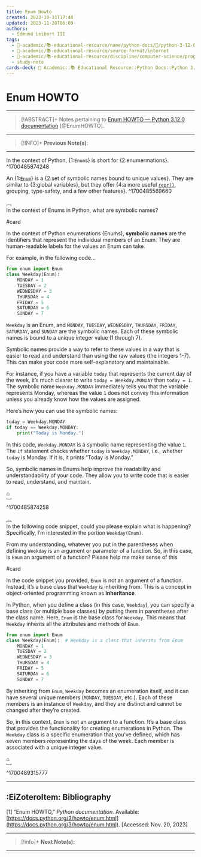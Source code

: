```yaml
---
title: Enum Howto
created: 2023-10-31T17:48
updated: 2023-11-20T06:09
authors:
  - Edmund Leibert III
tags:
  - 🔴-academic/📚-educational-resource/name/python-docs/🔖/python-3-12-0-documentation/python-howtos/enum-howto
  - 🔴-academic/📚-educational-resource/source-format/internet
  - 🔴-academic/📚-educational-resource/discipline/computer-science/programming-language/python
  - study-note
cards-deck: 🔴 Academic::📚 Educational Resource::Python Docs::Python 3.12.0 documentation::Python HOWTOs::Enum HOWTO
---
```


# Enum HOWTO

---

> [!ABSTRACT]+
> Notes pertaining to [Enum HOWTO — Python 3.12.0 documentation](https://docs.python.org/3.12/howto/enum.html) [@EnumHOWTO].

---


> [!INFO]+ 
> **Previous Note(s)**:
> 

---

In the context of Python, {1:`Enum`s} is short for {2:enumermations}.
^1700485874248

An {1:[`Enum`](https://docs.python.org/3.12/library/enum.html#enum.Enum "enum.Enum")} is a {2:set of symbolic names bound to unique values}. They are similar to {3:global variables}, but they offer {4:a more useful [`repr()`](https://docs.python.org/3.12/library/functions.html#repr "repr"), grouping, type-safety, and a few other features}.
^1700485569660

﹇<br>
In the context of Enums in Python, what are symbolic names?

#card 

In the context of Python enumerations (Enums), **symbolic names** are the identifiers that represent the individual members of an Enum. They are human-readable labels for the values an Enum can take.

For example, in the following code… 

```python
from enum import Enum
class Weekday(Enum):
    MONDAY = 1
    TUESDAY = 2
    WEDNESDAY = 3
    THURSDAY = 4
    FRIDAY = 5
    SATURDAY = 6
    SUNDAY = 7
```

`Weekday` is an Enum, and `MONDAY`, `TUESDAY`, `WEDNESDAY`, `THURSDAY`, `FRIDAY`, `SATURDAY`, and `SUNDAY` are the symbolic names. Each of these symbolic names is bound to a unique integer value (1 through 7).

Symbolic names provide a way to refer to these values in a way that is easier to read and understand than using the raw values (the integers 1-7). This can make your code more self-explanatory and maintainable.

For instance, if you have a variable `today` that represents the current day of the week, it’s much clearer to write `today = Weekday.MONDAY` than `today = 1`. The symbolic name `Weekday.MONDAY` immediately tells you that the variable represents Monday, whereas the value `1` does not convey this information unless you already know how the values are assigned.

Here’s how you can use the symbolic names:

```python
today = Weekday.MONDAY
if today == Weekday.MONDAY:
    print("Today is Monday.")
```

In this code, `Weekday.MONDAY` is a symbolic name representing the value `1`. The `if` statement checks whether `today` is `Weekday.MONDAY`, i.e., whether `today` is Monday. If it is, it prints “Today is Monday.”

So, symbolic names in Enums help improve the readability and understandability of your code. They allow you to write code that is easier to read, understand, and maintain.

⌂
<br>﹈<br>^1700485874258

﹇<br>
In the following code snippet, could you please explain what is happening? Specifically, I’m interested in the portion `Weekday(Enum)`.

From my understanding, whatever you put in the parentheses when defining `Weekday` is an argument or parameter of a function. So, in this case, is `Enum` an argument of a function? Please help me make sense of this

#card 

In the code snippet you provided, `Enum` is not an argument of a function. Instead, it’s a base class that `Weekday` is inheriting from. This is a concept in object-oriented programming known as **inheritance**.

In Python, when you define a class (in this case, `Weekday`), you can specify a base class (or multiple base classes) by putting them in parentheses after the class name. Here, `Enum` is the base class for `Weekday`. This means that `Weekday` inherits all the attributes and methods of `Enum`.

```python
from enum import Enum
class Weekday(Enum):  # Weekday is a class that inherits from Enum
    MONDAY = 1
    TUESDAY = 2
    WEDNESDAY = 3
    THURSDAY = 4
    FRIDAY = 5
    SATURDAY = 6
    SUNDAY = 7
```

By inheriting from `Enum`, `Weekday` becomes an enumeration itself, and it can have several unique members (`MONDAY`, `TUESDAY`, etc.). Each of these members is an instance of `Weekday`, and they are distinct and cannot be changed after they’re created.

So, in this context, `Enum` is not an argument to a function. It’s a base class that provides the functionality for creating enumerations in Python. The `Weekday` class is a specific enumeration that you’ve defined, which has seven members representing the days of the week. Each member is associated with a unique integer value.

⌂
<br>﹈<br>^1700489315777

---

## :EiZoteroItem: Bibliography

\[1\]
“Enum HOWTO,” _Python documentation_. Available: [https://docs.python.org/3/howto/enum.html](https://docs.python.org/3/howto/enum.html). [Accessed: Nov. 20, 2023]

---

> [!info]+
> **Next Note(s):**

---
